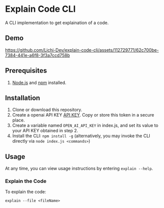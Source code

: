 # Explain Code CLI

A CLI implementation to get explaination of a code.

## Demo
https://github.com/Lichi-Dev/explain-code-cli/assets/112729771/62c700be-7384-441e-a6f8-3f3a7ccd758b

## Prerequisites

1. [Node.js](https://nodejs.org) and [npm](https://npmjs.com) installed.

## Installation

1. Clone or download this repository.
2. Create a openai API KEY [API KEY](https://platform.openai.com/api-keys). Copy or store this token in a secure place.
3. Create a variable named `OPEN_AI_API_KEY` in index.js, and set its value to your API KEY obtained in step 2.
4. Install the CLI: `npm install -g` (alternatively, you may invoke the CLI directly via `node index.js <commands>`)

## Usage

At any time, you can view usage instructions by entering `explain --help`.

### Explain the Code

To explain the code:

`explain --file <fileName>`




